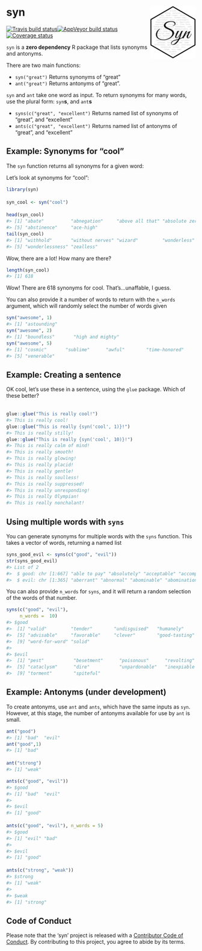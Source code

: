 
<!-- README.md is generated from README.Rmd. Please edit that file -->

# syn <img src="man/figures/logo.png" align="right" height=140/>

[![Travis build
status](https://travis-ci.org/ropenscilabs/syn.svg?branch=master)](https://travis-ci.org/ropenscilabs/syn)[![AppVeyor
build
status](https://ci.appveyor.com/api/projects/status/github/ropenscilabs/syn?branch=master&svg=true)](https://ci.appveyor.com/project/ropenscilabs/syn)[![Coverage
status](https://codecov.io/gh/ropenscilabs/syn/branch/master/graph/badge.svg)](https://codecov.io/github/ropenscilabs/syn?branch=master)

`syn` is a **zero dependency** R package that lists synonyms and
antonyms.

There are two main functions:

  - `syn("great")` Returns synonyms of “great”
  - `ant("great")` Returns antonyms of “great”.

`syn` and `ant` take one word as input. To return synonyms for many
words, use the plural form: `syn`**s**, and `ant`**s**

  - `syns(c("great", "excellent")` Returns named list of synonyms of
    “great”, and “excellent”
  - `ants(c("great", "excellent")` Returns named list of antonyms of
    “great”, and “excellent”

## Example: Synonyms for “cool”

The `syn` function returns all synonyms for a given word:

Let’s look at synonyms for “cool”:

``` r
library(syn)

syn_cool <- syn("cool")

head(syn_cool)
#> [1] "abate"          "abnegation"     "above all that" "absolute zero" 
#> [5] "abstinence"     "ace-high"
tail(syn_cool)
#> [1] "withhold"       "without nerves" "wizard"         "wonderless"    
#> [5] "wonderlessness" "zealless"
```

Wow, there are a lot\! How many are there?

``` r
length(syn_cool)
#> [1] 618
```

Wow\! There are 618 synonyms for cool. That’s…unaffable, I guess.

You can also provide it a number of words to return with the `n_words`
argument, which will randomly select the number of words given

``` r
syn("awesome", 1)
#> [1] "astounding"
syn("awesome", 2)
#> [1] "boundless"       "high and mighty"
syn("awesome", 5)
#> [1] "cosmic"       "sublime"      "awful"        "time-honored"
#> [5] "venerable"
```

## Example: Creating a sentence

OK cool, let’s use these in a sentence, using the `glue` package. Which
of these better?

``` r

glue::glue("This is really cool!")
#> This is really cool!
glue::glue("This is really {syn('cool', 1)}!")
#> This is really stilly!
glue::glue("This is really {syn('cool', 10)}!")
#> This is really calm of mind!
#> This is really smooth!
#> This is really glowing!
#> This is really placid!
#> This is really gentle!
#> This is really soulless!
#> This is really suppressed!
#> This is really unresponding!
#> This is really Olympian!
#> This is really nonchalant!
```

## Using multiple words with `syns`

You can generate synonyms for multiple words with the `syns` function.
This takes a vector of words, returning a named list

``` r
syns_good_evil <- syns(c("good", "evil"))
str(syns_good_evil)
#> List of 2
#>  $ good: chr [1:667] "able to pay" "absolutely" "acceptable" "accomplished" ...
#>  $ evil: chr [1:365] "aberrant" "abnormal" "abominable" "abomination" ...
```

You can also provide `n_words` for `syns`, and it will return a random
selection of the words of that number.

``` r
syns(c("good", "evil"),
     n_words =  10)
#> $good
#>  [1] "valid"         "tender"        "undisguised"   "humanely"     
#>  [5] "advisable"     "favorable"     "clever"        "good-tasting" 
#>  [9] "word-for-word" "solid"        
#> 
#> $evil
#>  [1] "pest"           "besetment"      "poisonous"      "revolting"     
#>  [5] "cataclysm"      "dire"           "unpardonable"   "inexpiable sin"
#>  [9] "torment"        "spiteful"
```

## Example: Antonyms (under development)

To create antonyms, use `ant` and `ants`, which have the same inputs as
`syn`. However, at this stage, the number of antonyms available for use
by `ant` is small.

``` r
ant("good")
#> [1] "bad"  "evil"
ant("good",1)
#> [1] "bad"

ant("strong")
#> [1] "weak"
```

``` r
ants(c("good", "evil"))
#> $good
#> [1] "bad"  "evil"
#> 
#> $evil
#> [1] "good"

ants(c("good", "evil"), n_words = 5)
#> $good
#> [1] "evil" "bad" 
#> 
#> $evil
#> [1] "good"

ants(c("strong", "weak"))
#> $strong
#> [1] "weak"
#> 
#> $weak
#> [1] "strong"
```

## Code of Conduct

Please note that the ‘syn’ project is released with a [Contributor Code
of Conduct](CODE_OF_CONDUCT.md). By contributing to this project, you
agree to abide by its terms.
